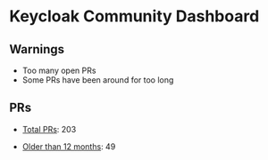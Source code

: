 # Keycloak Community Dashboard

## Warnings

* Too many open PRs
* Some PRs have been around for too long

## PRs

* [Total PRs](https://github.com/keycloak/keycloak/pulls): 203

* [Older than 12 months](https://github.com/keycloak/keycloak/pulls?q=created%3A<2021-08-26): 49
